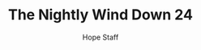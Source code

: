 ---
image: /assets/img/nwd/24_nwd_1peter_2_9_b_nlv.png
title: The Nightly Wind Down 24
categories:
  - The Nightly Wind Down
author: Hope Staff
notes: The Nightly Wind Down 24
embed: >-
  EMBED_GOES_HERE
transcript: >-
  SOME LINES OF TEXT START HERE
---
